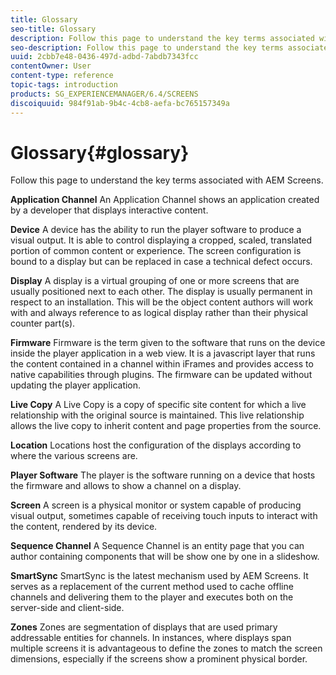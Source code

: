 ```yaml
---
title: Glossary
seo-title: Glossary
description: Follow this page to understand the key terms associated with AEM Screens.
seo-description: Follow this page to understand the key terms associated with AEM Screens.
uuid: 2cbb7e48-0436-497d-adbd-7abdb7343fcc
contentOwner: User
content-type: reference
topic-tags: introduction
products: SG_EXPERIENCEMANAGER/6.4/SCREENS
discoiquuid: 984f91ab-9b4c-4cb8-aefa-bc765157349a
---
```


# Glossary{#glossary}

Follow this page to understand the key terms associated with AEM Screens.

**Application Channel** An Application Channel shows an application created by a developer that displays interactive content.

**Device** A device has the ability to run the player software to produce a visual output. It is able to control displaying a cropped, scaled, translated portion of common content or experience. The screen configuration is bound to a display but can be replaced in case a technical defect occurs.

**Display** A display is a virtual grouping of one or more screens that are usually positioned next to each other. The display is usually permanent in respect to an installation. This will be the object content authors will work with and always reference to as logical display rather than their physical counter part(s).

**Firmware** Firmware is the term given to the software that runs on the device inside the player application in a web view. It is a javascript layer that runs the content contained in a channel within iFrames and provides access to native capabilities through plugins. The firmware can be updated without updating the player application.

**Live Copy** A Live Copy is a copy of specific site content for which a live relationship with the original source is maintained. This live relationship allows the live copy to inherit content and page properties from the source.

**Location** Locations host the configuration of the displays according to where the various screens are.

**Player Software** The player is the software running on a device that hosts the firmware and allows to show a channel on a display.

**Screen** A screen is a physical monitor or system capable of producing visual output, sometimes capable of receiving touch inputs to interact with the content, rendered by its device.

**Sequence Channel** A Sequence Channel is an entity page that you can author containing components that will be show one by one in a slideshow.

**SmartSync** SmartSync is the latest mechanism used by AEM Screens. It serves as a replacement of the current method used to cache offline channels and delivering them to the player and executes both on the server-side and client-side.

**Zones** Zones are segmentation of displays that are used primary addressable entities for channels. In instances, where displays span multiple screens it is advantageous to define the zones to match the screen dimensions, especially if the screens show a prominent physical border.

